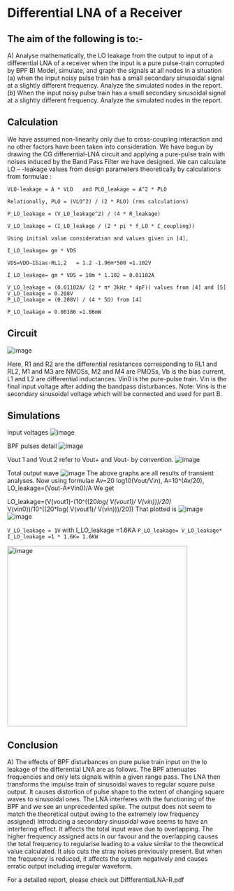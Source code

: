 # Differential LNA of a Receiver 
## The aim of the following is to:-
A) Analyse mathematically, the LO leakage from the output to input of a differential LNA of a receiver when the input is a pure pulse-train corrupted by BPF
B) Model, simulate, and graph the signals at all nodes in a situation 
(a) when the input noisy pulse train has a small secondary sinusoidal signal at a slightly different frequency. Analyze the simulated nodes in the report.
(b) When the input noisy pulse train has a small secondary sinusoidal signal at a slightly different frequency. Analyze the simulated nodes in the report.

## Calculation
We have assumed non-linearity only due to cross-coupling interaction and no other factors have been taken into consideration.
We have begun by drawing the CG differential-LNA circuit and applying a pure-pulse train with noises induced by the Band Pass Filter we have designed. We can calculate LO – -leakage values from design parameters theoretically by calculations from formulae :

```
VLO-leakage = A * VLO   and PLO_leakage = A^2 * PLO

Relationally, PLO = (VLO^2) / (2 * RLO) (rms calculations)

P_LO_leakage = (V_LO_leakage^2) / (4 * R_leakage)

V_LO_leakage = (I_LO_leakage / (2 * pi * f_LO * C_coupling))

Using initial value consideration and values given in [4],

I_LO_leakage= gm * VDS 

VDS=VDD−Ibias⋅RL1,2   = 1.2 -1.96m*500 =1.102V

I_LO_leakage= gm * VDS = 10m * 1.102 = 0.01102A

V_LO_leakage = (0.01102A/ (2 * π* 3kHz * 4pF)) values from [4] and [5]
V_LO_leakage = 0.208V
P_LO_leakage = (0.208V) / (4 * 5Ω) from [4]

P_LO_leakage = 0.00186 =1.86mW
```

## Circuit

![image](https://github.com/Srini-web/DiffrentialLNA-R-/assets/77874288/7e213a57-4d73-4e5c-8d49-cb3cd6650bf0)

Here, R1 and R2 are the differential resistances corresponding to RL1 and RL2, M1 and M3 are NMOSs, M2 and M4 are PMOSs, Vb is the bias current, L1 and L2 are differential inductances. Vin0 is the pure-pulse train. Vin is the final input voltage after adding the bandpass disturbances.
Note: Vins is the secondary sinusoidal voltage which will be connected and used for part B.

## Simulations 

Input voltages
![image](https://github.com/Srini-web/DiffrentialLNA-R-/assets/77874288/ff42ca56-51d3-4c29-9a20-3401f673cfb7)

BPF pulses detail
![image](https://github.com/Srini-web/DiffrentialLNA-R-/assets/77874288/60596844-5cd4-4199-843e-d44eb33102fe)

Vout 1 and Vout 2 refer to Vout+ and Vout- by convention.
![image](https://github.com/Srini-web/DiffrentialLNA-R-/assets/77874288/d752d318-e354-4aba-88f4-996232d3e77f)

Total output wave
![image](https://github.com/Srini-web/DiffrentialLNA-R-/assets/77874288/c898a299-083f-4f5f-80c7-b5ceb013be09)
The above graphs are all results of transient analyses. Now using formulae
Av=20 log10(Vout/Vin), A=10^(Av/20), LO_leakage=(Vout-A*Vin0)/A
We get 

LO_leakage=(V(vout1)-(10^((20*log( V(vout1)/ V(vin)))/20)* V(vin0))/10^((20*log( V(vout1)/ V(vin)))/20)) That plotted is 
![image](https://github.com/Srini-web/DiffrentialLNA-R-/assets/77874288/05920a7e-7b54-4b8c-8b90-bb9a37fde58c)
![image](https://github.com/Srini-web/DiffrentialLNA-R-/assets/77874288/e1d2fae0-4467-48f8-a042-a8f06c3a1177)

`V_LO_leakage = 1V`
with I_LO_leakage =1.6KA
`P_LO_leakage= V_LO_leakage* I_LO_leakage =1 * 1.6K= 1.6KW`

<img width="412" alt="image" src="https://github.com/Srini-web/DiffrentialLNA-R-/assets/77874288/83f524ab-f9f7-4dba-9e3f-c6dcdf2f9513">

## Conclusion
A) The effects of BPF disturbances on pure pulse train input on the lo leakage of the differential LNA are as follows. The BPF attenuates frequencies and only lets signals within a given range pass. The LNA then transforms the impulse train of sinusoidal waves to regular square pulse output. It causes distortion of pulse shape to the extent of changing square waves to sinusoidal ones. The LNA interferes with the functioning of the BPF and we see an unprecedented spike. The output does not seem to match the theoretical output owing to the extremely low frequency assigned) Introducing a secondary sinusoidal wave seems to have an interfering effect. It affects the total input wave due to overlapping. The higher frequency assigned acts in our favour and the overlapping causes the total frequency to regularise leading to a value similar to the theoretical value calculated. It also cuts the stray noises previously present. But when the frequency is reduced, it affects the system negatively and causes erratic output including irregular waveform. 

For a detailed report, please check out DiffferentialLNA-R.pdf








